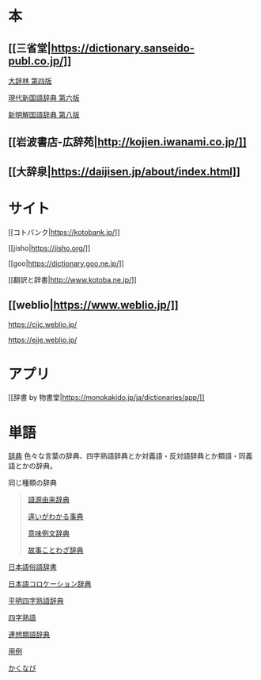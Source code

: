
# 本

## [[三省堂|https://dictionary.sanseido-publ.co.jp/]]

[大辞林 第四版](https://dictionary.sanseido-publ.co.jp/dict/ssd13906)

[現代新国語辞典 第六版](https://dictionary.sanseido-publ.co.jp/dict/ssd14063)

[新明解国語辞典 第八版](https://dictionary.sanseido-publ.co.jp/dict/ssd13078)

## [[岩波書店-広辞苑|http://kojien.iwanami.co.jp/]]

## [[大辞泉|https://daijisen.jp/about/index.html]]

# サイト

[[コトバンク|https://kotobank.jp/]]

[[jisho|https://jisho.org/]]

[[goo|https://dictionary.goo.ne.jp/]]

[[翻訳と辞書|http://www.kotoba.ne.jp/]]

## [[weblio|https://www.weblio.jp/]]

https://cjjc.weblio.jp/

https://ejje.weblio.jp/

# アプリ

[[辞書 by 物書堂|https://monokakido.jp/ja/dictionaries/app/]]

# 単語

[辞典](https://jitenon.jp/) 色々な言葉の辞典、四字熟語辞典とか対義語・反対語辞典とか類語・同義語とかの辞典。

同じ種類の辞典

> [語源由来辞典](https://gogen-yurai.jp/)
>
> [違いがわかる事典](https://chigai-allguide.com/)
>
> [意味例文辞典](https://5w1h-allguide.com/nijijukugo/)
>
> [故事ことわざ辞典](https://kotowaza-dictionary.jp/)

[日本語俗語辞書](http://zokugo-dict.com/)

[日本語コロケーション辞典](https://collocation.hyogen.info/)

[平明四字熟語辞典](http://yojijyukugo.com/)

[四字熟語](https://yoji-jukugo.com/)

[連想類語辞典](https://renso-ruigo.com/)

[用例](https://yourei.jp/)

[かくなび](https://kaku-navi.com/)
